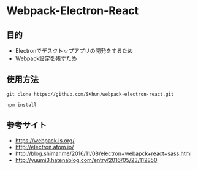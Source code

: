 # Webpack-Electron-React

## 目的
- Electronでデスクトップアプリの開発をするため
- Webpack設定を残すため

## 使用方法
`git clone https://github.com/SKhun/webpack-electron-react.git`

`npm install`

## 参考サイト
- https://webpack.js.org/
- http://electron.atom.io/
- http://blog.shimar.me/2016/11/08/electron+webapck+react+sass.html
- http://yuumi3.hatenablog.com/entry/2016/05/23/112850
